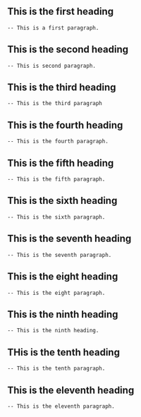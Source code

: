 ## This is the first heading
    -- This is a first paragraph.

## This is the second heading
    -- This is second paragraph.


## This is the third heading
    -- This is the third paragraph

## This is the fourth heading
    -- This is the fourth paragraph.

## This is the fifth heading
    -- This is the fifth paragraph.

## This is the sixth heading
    -- This is the sixth paragraph.

## This is the seventh heading
    -- This is the seventh paragraph.


## This is the eight heading
    -- This is the eight paragraph.


## This is the ninth heading
    -- This is the ninth heading.

## THis is the tenth heading
    -- This is the tenth paragraph.

## This is the eleventh heading
    -- This is the eleventh paragraph.